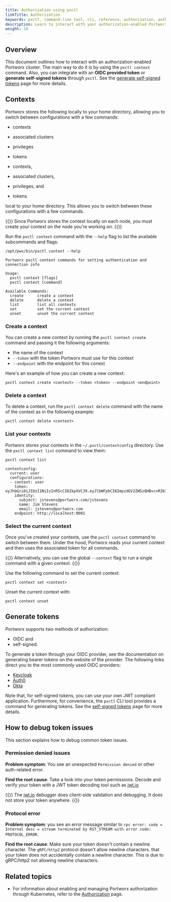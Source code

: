 ```yaml
---
title: Authorization using pxctl
linkTitle: Authorization
keywords: pxctl, command-line tool, cli, reference, authorization, auth-enabled, token, OIDC, self-signed, JWT, shared-secret, security
description: Learn to interact with your authorization-enabled Portworx cluster using pxctl
weight: 18
---
```


## Overview

This document outlines how to interact with an authorization-enabled Portworx cluster. The main way to do it is by using the `pxctl context` command. Also, you can integrate with an __OIDC provided token__ or __generate self-signed tokens__ through `pxctl`. See the [generate self-signed tokens](/reference/cli/self-signed-tokens) page for more details.

## Contexts

Portworx stores the following locally to your home directory, allowing you to switch between configurations with a few commands:

 - contexts
 - associated clusters
 - privileges
 - tokens

- contexts,
- associated clusters,
- privileges, and
- tokens

local to your home directory. This allows you to switch between these configurations with a few commands.

{{<info>}}
Since Portworx stores the context locally on each node, you must create your context on the node you're working on.
{{</info>}}

Run the `pxctl context` command with the `--help` flag to list the available subcommands and flags:

```text
/opt/pwx/bin/pxctl context --help
```

```output
Portworx pxctl context commands for setting authentication and connection info

Usage:
  pxctl context [flags]
  pxctl context [command]

Available Commands:
  create      create a context
  delete      delete a context
  list        list all contexts
  set         set the current context
  unset       unset the current context

```

### Create a context

You can create a new context by running the `pxctl context create` command and passing it the following arguments:

- the name of the context
- `--token` with the token Portworx must use for this context
- `--endpoint` with the endpoint for this conext

Here's an example of how you can create a new context:

```text
pxctl context create <context> --token <token> --endpoint <endpoint>
```

### Delete a context

To delete a context, run the `pxctl context delete` command with the name of the context as in the following example:

```text
pxctl context delete <context>
```

### List your contexts

Portworx stores your contexts in the `~/.pxctl/contextconfig` directory. Use the `pxctl context list` command to view them:

```text
pxctl context list
```

```output
contextconfig:
  current: user
  configurations:
  - context: user
    token: eyJhbGciOiJIUzI1NiIsInR5cCI6IkpXVCJ9.eyJlbWFpbCI6ImpzdGV2ZW5zQHBvcnR3b3J4LmNvbSIsImV4cCI6MTU1MzcyNTMyMSwiZ3JvdXBzIjpbInB4LWVuZ2luZWVyaW5nIiwia3ViZXJuZXRlcy1jc2kiXSwiaWF0IjoxNTUzNjM4OTIxLCJpc3MiOiJwb3J0d29yeC5jb20iLCJuYW1lIjoiSmltIFN0ZXZlbnMiLCJyb2xlcyI6WyJzeXN0ZW0udXNlciJdLCJzdWIiOiJqc3RldmVuc0Bwb3J0d29yeC5jb20vanN0ZXZlbnMifQ.pZDbCIL7ldcImvIaNSjk18Ah3LqxX63MV378NiauRwk
    identity:
      subject: jstevens@portworx.com/jstevens
      name: Jim Stevens
      email: jstevens@portworx.com
    endpoint: http://localhost:9001
```

### Select the current context

Once you've created your contexts, use the `pxctl context` command to switch between them. Under the hood, Portworx reads your current context and then uses the associated token for all commands.

{{<info>}}
Alternatively, you can use the global `--context` flag to run a single command with a given context.
{{</info>}}

Use the following command to set the current context:

```text
pxctl context set <context>
```

Unset the current context with:

```text
pxctl context unset
```

## Generate tokens

Portworx supports two methods of authorization:

- OIDC and
- self-signed.

To generate a token through your OIDC provider, see the documentation on generating bearer tokens on the website of the provider. The following links direct you to the most commonly used OIDC providers:

- [Keycloak](https://www.keycloak.org/docs/latest/server_development/index.html#admin-rest-api)
- [Auth0](https://auth0.com/docs/api/authentication#get-token)
- [Okta](https://developer.okta.com/docs/api/getting_started/getting_a_token/#token-expiration)

Note that, for self-signed tokens, you can use your own JWT compliant application. Furthermore, for convenience, the `pxctl` CLI tool provides a command for generating tokens. See the [self-signed tokens](/reference/cli/self-signed-tokens) page for more details.

## How to debug token issues

This section explains how to debug common token issues.

### Permission denied issues

**Problem symptom**: You see an unexpected `Permission denied` or other auth-related error.

**Find the root cause**: Take a look into your token permissions. Decode and verify your token with a JWT token decoding tool such as [jwt.io](https://jwt.io/)

{{<info>}}
The [jwt.io](https://jwt.io/) debugger does client-side validation and debugging. It does not store your token anywhere.
{{</info>}}

### Protocol error

**Problem symptom**: you see an error message similar to `rpc error: code = Internal desc = stream terminated by RST_STREAM with error code: PROTOCOL_ERROR`.

**Find the root cause**: Make sure your token doesn't contain a newline character. The `gRPC/http2` protocol doesn't allow newline characters.
that your token does not accidentally contain a newline character. This is due to gRPC/http2 not allowing newline characters.

## Related topics

* For information about enabling and managing Portworx authorization through Kubernetes, refer to the [Authorization](/portworx-install-with-kubernetes/operate-and-maintain-on-kubernetes/authorization/) page.

